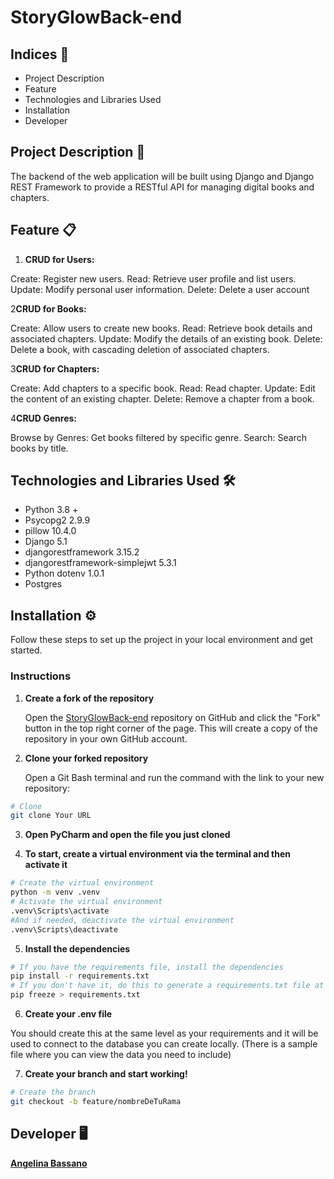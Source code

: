 # StoryGlowBack-end

## Indices 📑
- Project Description
- Feature
- Technologies and Libraries Used
- Installation
- Developer
## Project Description 📖

The backend of the web application will be built using Django and Django REST Framework  to provide a RESTful API for managing digital books and chapters.

## Feature 📋

1. **CRUD for Users:**

Create: Register new users.
Read: Retrieve user profile and list users.
Update: Modify personal user information.
Delete: Delete a user account 

2**CRUD for Books:**

Create: Allow users to create new books.
Read: Retrieve book details and associated chapters.
Update: Modify the details of an existing book.
Delete: Delete a book, with cascading deletion of associated chapters.

3**CRUD for Chapters:**

Create: Add chapters to a specific book.
Read: Read chapter.
Update: Edit the content of an existing chapter.
Delete: Remove a chapter from a book.

4**CRUD Genres:**

Browse by Genres: Get books filtered by specific genre.
Search: Search books by title.



## Technologies and Libraries Used 🛠️

* Python 3.8 +
* Psycopg2 2.9.9
* pillow 10.4.0
* Django 5.1
* djangorestframework 3.15.2
* djangorestframework-simplejwt 5.3.1
* Python dotenv 1.0.1
* Postgres 

## Installation ⚙️

Follow these steps to set up the project in your local environment and get started.

### Instructions

1. **Create a fork of the repository**

   Open the [StoryGlowBack-end](https://github.com/Angelinabassano/StoryGlowBack-end) repository on GitHub and click the "Fork" button in the top right corner of the page. This will create a copy of the repository in your own GitHub account.


2. **Clone your forked repository**

   Open a Git Bash terminal and run the command with the link to your new repository:

```bash
# Clone
git clone Your URL
```

3. **Open PyCharm and open the file you just cloned**


4. **To start, create a virtual environment via the terminal and then activate it**

```bash
# Create the virtual environment
python -m venv .venv
# Activate the virtual environment
.venv\Scripts\activate
#And if needed, deactivate the virtual environment
.venv\Scripts\deactivate
```


5. **Install the dependencies**
```bash
# If you have the requirements file, install the dependencies
pip install -r requirements.txt
# If you don't have it, do this to generate a requirements.txt file at the root of the project
pip freeze > requirements.txt
```


6. **Create your .env file**

You should create this at the same level as your requirements and it will be used to connect to the database you can create locally. 
(There is a sample file where you can view the data you need to include)


7. **Create your branch and start working!**

```bash
# Create the branch
git checkout -b feature/nombreDeTuRama
```

## Developer 🖥️
[**Angelina Bassano**](https://github.com/Angelinabassano)

